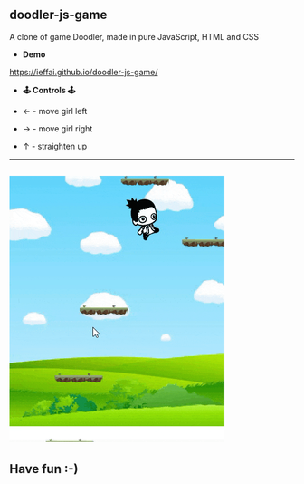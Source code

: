 ## **doodler-js-game**

A clone of game Doodler, made in pure JavaScript, HTML and CSS

- **Demo**

https://ieffai.github.io/doodler-js-game/

- **🕹 Controls 🕹**

- ← - move girl left
- → - move girl right
- ↑ - straighten up

---

## ![doodler-game](./demo-doodler.gif)

## Have fun :-)
